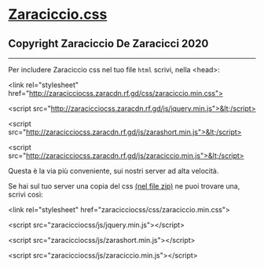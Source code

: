 # [Zaraciccio.css]
## Copyright Zaraciccio De Zaracicci 2020

---

Per includere Zaraciccio css nel tuo file `html` scrivi, nella &lt;head>:

&lt;link rel="stylesheet" href="http://zaracicciocss.zaracdn.rf.gd/css/zaraciccio.min.css">

&lt;script src="http://zaracicciocss.zaracdn.rf.gd/js/jquery.min.js">&lt;/script>

&lt;script src="http://zaracicciocss.zaracdn.rf.gd/js/zarashort.min.js">&lt;/script>

&lt;script src="http://zaracicciocss.zaracdn.rf.gd/js/zaraciccio.min.js">&lt;/script>

Questa è la via più conveniente, sui nostri server ad alta velocità.

Se hai sul tuo server una copia del css [(nel file zip)] ne puoi trovare una, scrivi così:

&lt;link rel="stylesheet" href="zaracicciocss/css/zaraciccio.min.css">

&lt;script src="zaracicciocss/js/jquery.min.js">&lt;/script>

&lt;script src="zaracicciocss/js/zarashort.min.js">&lt;/script>

&lt;script src="zaracicciocss/js/zaraciccio.min.js">&lt;/script>

[Zaraciccio.css]: http://zaracicciocss.zarahost.rf.gd
[(nel file zip)]: http://zaracicciocss.zaracdn.rf.gd/zaracicciocss.zip